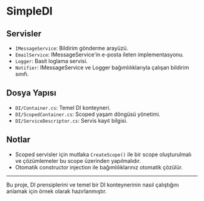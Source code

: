 # SimpleDI

## Servisler

- `IMessageService`: Bildirim gönderme arayüzü.
- `EmailService`: IMessageService'in e-posta ileten implementasyonu.
- `Logger`: Basit loglama servisi.
- `Notifier`: IMessageService ve Logger bağımlılıklarıyla çalışan bildirim sınıfı.

## Dosya Yapısı

- `DI/Container.cs`: Temel DI konteyneri.
- `DI/ScopedContainer.cs`: Scoped yaşam döngüsü yönetimi.
- `DI/ServiceDescriptor.cs`: Servis kayıt bilgisi.

## Notlar

- Scoped servisler için mutlaka `CreateScope()` ile bir scope oluşturulmalı ve çözümlemeler bu scope üzerinden yapılmalıdır.
- Otomatik constructor injection ile bağımlılıklarınız otomatik çözülür.

---

Bu proje, DI prensiplerini ve temel bir DI konteynerinin nasıl çalıştığını anlamak için örnek olarak hazırlanmıştır.
